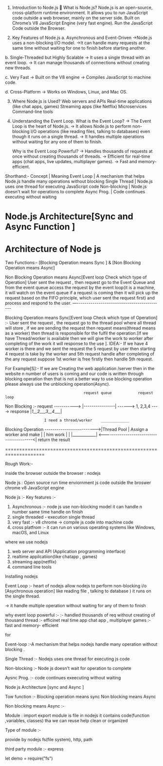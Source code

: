 1. Introduction to Node.js
🌟 What is Node.js?
Node.js is an open-source, cross-platform runtime environment.
It allows you to run JavaScript code outside a web browser, mainly on the server side.
Built on Chrome’s V8 JavaScript Engine (very fast engine).
Run the JavaScript Code outside the Browser.



2. Key Features of Node.js
a. Asynchronous and Event-Driven
   ->Node.js uses a non-blocking I/O model.
   ->It can handle many requests at the same time without waiting for one to finish before starting another.


b. Single-Threaded but Highly Scalable
    -> It uses a single thread with an event loop.
    -> It can manage thousands of connections without creating new threads.


c. Very Fast
     -> Built on the V8 engine → Compiles JavaScript to machine code.


d. Cross-Platform
    -> Works on Windows, Linux, and Mac OS.




3. Where Node.js is Used?
Web servers and APIs
Real-time applications (like chat apps, games)
Streaming apps (like Netflix)
Microservices
Command-line tools



4. Understanding the Event Loop.
   What is the Event Loop?
       -> The Event Loop is the heart of Node.js.
       -> It allows Node.js to perform non-blocking I/O operations (like reading files, talking to databases) even though it runs on a single thread.
       -> It handles multiple operations without waiting for any one of them to finish.

    Why is the Event Loop Powerful?
      -> Handles thousands of requests at once without creating thousands of threads.
      -> Efficient for real-time apps (chat apps, live updates, multiplayer games).
      -> Fast and memory-efficient.



Shorthand:- 
Concept             | Meaning
Event Loop         | A mechanism that helps Node.js handle many operations without blocking
Single Thread     | Node.js uses one thread for executing JavaScript code
Non-blocking      | Node.js doesn't wait for operations to complete
Async Prog.        | Code continues executing without waiting




Node.js Architecture[Sync and Async Function ]
========================================
Architecture of Node js
=========================================
Two Functions:- [Blocking Operation means Sync ] & [Non Blocking Operation means Async]


Non Blocking Operation means Async[Event loop Check which type of Operation]
User sent the request , then request go to the Event Queue and from the event queue access the request by the event loop(it is a machine, it will watch on the event queue if a request is coming then it will pick up the request based on the FIFO principle, which user sent the request first) and process and respond to the user.
—--------------------------------------------

Blocking Operation means Sync[Event loop Check which type of Operation]
:- User sent the request , the request go to the thread pool where all thread will store , if we are sending the request then request means(thread means as a worker) then thread is responsible for the fulfil the operation.[If we have Thread/worker is available then we will give the work to worker after completing of the work it will response to the use ].
IDEA:- If we have 4 worker is there and we sent the request the 5 request by user then starting 4 request is take by the worker and 5th request handle after completing of the any request suppose 1st worker is free firstly then handle 5th request.


For Example[S]:- If we are Creating the web application /server then in the website n number of users is coming and our code is written through blocking  operation then that is not a better way to use blocking operation please always use the unblocking operation(Async).


                                        request queue            request loop
 Non Blocking :- request -----------> |----------------| ------> 1, 2,3,4    ----> response
                                      |_1__2___3__4____|


                      I need a thread/worker    _____________
 Blocking Operation -------------------------->|Thread Pool |
                     Assign a worker and make  |            |
                      him work                 |            |
                                               |____________|
    <-----------------------------------------<|
          return the result




====================================================================



Rough Work:- 



inside the browser
outside the browser : nodejs


Node js : 
Open source 
run time enviornment 
js code outside the broswer 
chrome v8 JavaScript engine



Node js :- 
Key features :- 
1. Asynchronous :- node js use non-blocking model 
   it can handle n number same time handle on finish 
2. single threaded - execution single thread 
3. very fast :- v8 chrome -> compile js code into machine code 
4. cross platfrom :- it can run on various operating systems like Windows, macOS, and Linux


where we use  nodejs 

1. web server and API (Application programming interface)
2. realtime appilcatiion(like chatapp , games)
3. streaming app(netflix)
4. command line tools 
<!-- ================================================== -->

Installing nodejs

<!-- ========================================= -->

Event Loop :- heart of nodejs
allow nodejs to perform non-blocking i/o [Asychronous operation] like reading file , talking to database ) it runs on the single thread.

-> it handle multiple operation without waiting for any of them to finish

why event loop powerful :- 
:- handled thousands of req without creating of thousand  thread
:- efficinet real time app chat app , multiplayer games 
:- fast and memory- efficient

for 

Event-loop :-A mechanism  that helps nodejs handle many operation without blocking .

Single Thread :- Nodejs uses one thread for executing js code

Non-blocking :- Node js doesn't wait for operation to complete

Aysnc Prog. :- code continues exeecuting without waiting 


<!-- ============================================= -->

Node js Architecture
[sync and Async ]

Tow function :- Blocking operation means sync
                 Non blocking means Async

Non blocking means Async :- 


<!-- ======================================= -->


Module  : import export 
module is file in nodejs
it contains code(function ,variables, classes) tha we can reuse
help clean or organized 

Type of module :- 

provide by nodejs 
fs(file system), http, path 

third party module :-
express

let demo = require("fs")







